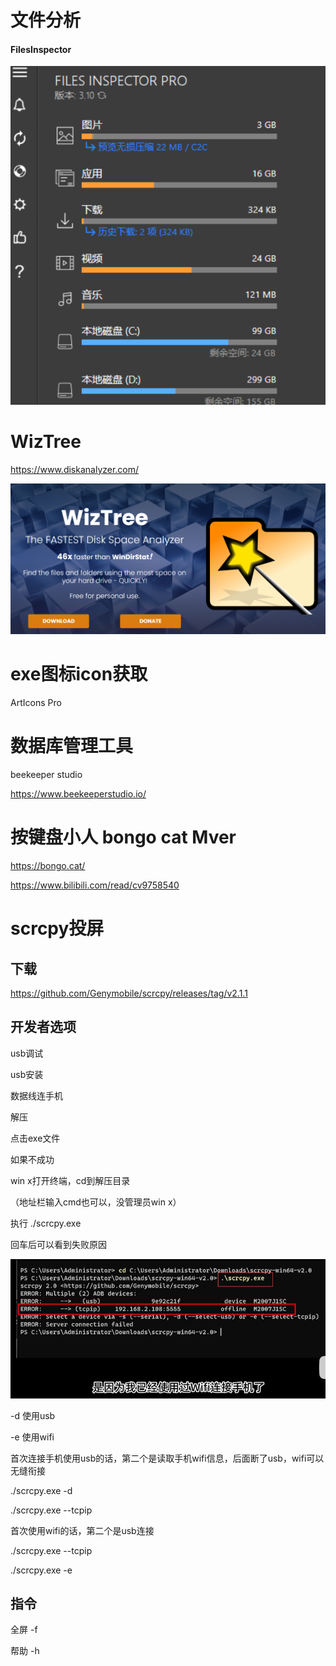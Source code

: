 # 文件分析

#### FilesInspector

![img](https://raw.githubusercontent.com/xxxsjan/pic-bed/main/202305131133515.png)

# WizTree

<https://www.diskanalyzer.com/>

![img](https://raw.githubusercontent.com/xxxsjan/pic-bed/main/202305131133204.png)

# exe图标icon获取

ArtIcons Pro

# 数据库管理工具

beekeeper studio

<https://www.beekeeperstudio.io/>

# 按键盘小人 bongo cat Mver

<https://bongo.cat/>

<https://www.bilibili.com/read/cv9758540>

# scrcpy投屏

## 下载

<https://github.com/Genymobile/scrcpy/releases/tag/v2.1.1>

## 开发者选项

usb调试

usb安装

数据线连手机

解压

点击exe文件

如果不成功

win x打开终端，cd到解压目录

（地址栏输入cmd也可以，没管理员win x）

执行 ./scrcpy.exe

回车后可以看到失败原因

![image-20230819022249252](https://raw.githubusercontent.com/xxxsjan/pic-bed/main/202308190222394.png)

-d 使用usb

-e 使用wifi

首次连接手机使用usb的话，第二个是读取手机wifi信息，后面断了usb，wifi可以无缝衔接

./scrcpy.exe -d

./scrcpy.exe --tcpip

首次使用wifi的话，第二个是usb连接

./scrcpy.exe --tcpip

./scrcpy.exe -e

## 指令

全屏 -f

帮助 -h
